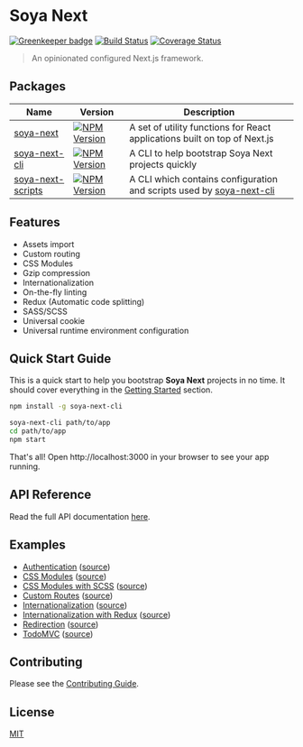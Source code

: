 # Soya Next

[![Greenkeeper badge](https://badges.greenkeeper.io/traveloka/soya-next.svg)](https://greenkeeper.io/)
[![Build Status](https://travis-ci.org/traveloka/soya-next.svg?branch=master)](https://travis-ci.org/traveloka/soya-next)
[![Coverage Status](https://coveralls.io/repos/github/traveloka/soya-next/badge.svg?branch=master)](https://coveralls.io/github/traveloka/soya-next?branch=master)

> An opinionated configured Next.js framework.

## Packages

Name | Version | Description
---- | ------- | -----------
[soya-next](/docs/packages/soya-next/README.md) | [![NPM Version](https://img.shields.io/npm/v/soya-next.svg?style=flat-square)](https://www.npmjs.com/package/soya-next) | A set of utility functions for React applications built on top of Next.js
[soya-next-cli](/docs/packages/soya-next-cli/README.md) | [![NPM Version](https://img.shields.io/npm/v/soya-next-cli.svg?style=flat-square)](https://www.npmjs.com/package/soya-next-cli) | A CLI to help bootstrap Soya Next projects quickly
[soya-next-scripts](/docs/packages/soya-next-scripts/README.md) | [![NPM Version](https://img.shields.io/npm/v/soya-next-scripts.svg?style=flat-square)](https://www.npmjs.com/package/soya-next-scripts) | A CLI which contains configuration and scripts used by [soya-next-cli](/docs/packages/soya-next-cli/README.md)

## Features

- Assets import
- Custom routing
- CSS Modules
- Gzip compression
- Internationalization
- On-the-fly linting
- Redux (Automatic code splitting)
- SASS/SCSS
- Universal cookie
- Universal runtime environment configuration

## Quick Start Guide

This is a quick start to help you bootstrap **Soya Next** projects in no time.
It should cover everything in the [Getting Started](/docs/getting-started/README.md) section.

```bash
npm install -g soya-next-cli

soya-next-cli path/to/app
cd path/to/app
npm start
```

That's all!
Open http://localhost:3000 in your browser to see your app running.

## API Reference

Read the full API documentation [here](/docs/API.md).

## Examples

- [Authentication](/docs/examples/auth/README.md) ([source](/examples/auth))
- [CSS Modules](/docs/examples/css-modules/README.md) ([source](/examples/css-modules))
- [CSS Modules with SCSS](/docs/examples/css-modules-with-scss/README.md) ([source](/examples/css-modules-with-scss))
- [Custom Routes](/docs/examples/custom-routes/README.md) ([source](/examples/custom-routes))
- [Internationalization](/docs/examples/i18n/README.md) ([source](/examples/i18n))
- [Internationalization with Redux](/docs/examples/i18n-with-redux/README.md) ([source](/examples/i18n-with-redux))
- [Redirection](/docs/examples/redirection/README.md) ([source](/examples/redirection))
- [TodoMVC](/docs/examples/todomvc/README.md) ([source](/examples/todomvc))

## Contributing
Please see the [Contributing Guide](/CONTRIBUTING.md).

## License
[MIT](/LICENSE.md)
